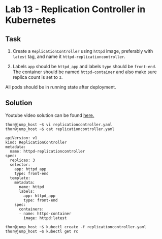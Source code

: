 # Lab 13 - Replication Controller in Kubernetes
## Task
1. Create a `ReplicationController` using `httpd` image, preferably with `latest` tag, and name it `httpd-replicationcontroller`.

2. Labels `app` should be `httpd_app` and labels `type` should be `front-end`. The container should be named `httpd-container` and also make sure replica count is set to `3`. 

All pods should be in running state after deployment.


## Solution
Youtube video solution can be found [here.](https://www.youtube.com/watch?v=P4xKA1K56AE)

```
thor@jump_host ~$ vi replicationcontroller.yaml
thor@jump_host ~$ cat replicationcontroller.yaml

apiVersion: v1 
kind: ReplicationController 
metadata: 
  name: httpd-replicationcontroller 
spec: 
  replicas: 3 
  selector: 
    app: httpd_app 
    type: front-end 
  template: 
    metadata: 
      name: httpd 
      labels: 
        app: httpd_app 
        type: front-end 
    spec: 
      containers: 
      - name: httpd-container 
        image: httpd:latest 

thor@jump_host ~$ kubectl create -f replicationcontroller.yaml
thor@jump_host ~$ kubectl get rc
```